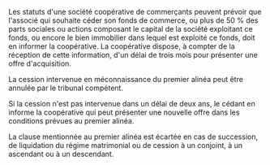 Les statuts d'une société coopérative de commerçants peuvent prévoir que l'associé qui souhaite céder son fonds de commerce, ou plus de 50 % des parts sociales ou actions composant le capital de la société exploitant ce fonds, ou encore le bien immobilier dans lequel est exploité ce fonds, doit en informer la coopérative. La coopérative dispose, à compter de la réception de cette information, d'un délai de trois mois pour présenter une offre d'acquisition. 


 La cession intervenue en méconnaissance du premier alinéa peut être annulée par le tribunal compétent. 


 Si la cession n'est pas intervenue dans un délai de deux ans, le cédant en informe la coopérative qui peut présenter une nouvelle offre dans les conditions prévues au premier alinéa. 


 La clause mentionnée au premier alinéa est écartée en cas de succession, de liquidation du régime matrimonial ou de cession à un conjoint, à un ascendant ou à un descendant.


  

